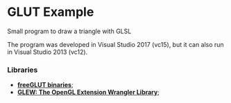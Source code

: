 # GLUT Example
Small program to draw a triangle with GLSL

The program was developed in Visual Studio 2017 (vc15), but it can also run in Visual Studio 2013 (vc12).

### Libraries

- [**freeGLUT binaries**](https://www.transmissionzero.co.uk/files/software/development/GLUT/freeglut-MSVC.zip);
- [**GLEW: The OpenGL Extension Wrangler Library**](http://glew.sourceforge.net/);
